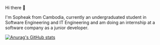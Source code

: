  Hi there 👋

I'm Sopheak from Cambodia, currently an undergraduated student in Software Engineering and IT Engineering and am doing an internship at a software company as a junior developer.


[![Anurag's GitHub stats](https://github-readme-stats.vercel.app/api?username=SOPHEAK)](https://github.com/anuraghazra/github-readme-stats)
